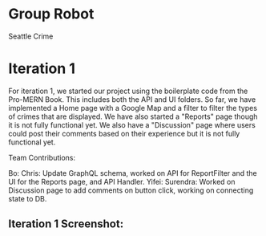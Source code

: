 # Group Robot

Seattle Crime

# Iteration 1

For iteration 1, we started our project using the boilerplate code from the Pro-MERN Book. This includes both the API and UI folders. So far, we have implemented a Home page with a Google Map and a filter to filter the types of crimes that are displayed. We have also started a "Reports" page though it is not fully functional yet. We also have a "Discussion" page where users could post their comments based on their experience but it is not fully functional yet.

Team Contributions:

Bo:
Chris: Update GraphQL schema, worked on API for ReportFilter and the UI for the Reports page, and API Handler.
Yifei:
Surendra: Worked on Discussion page to add comments on button click, working on connecting state to DB.

## Iteration 1 Screenshot:
